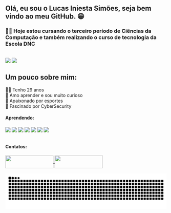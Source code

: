 <h2>Olá, eu sou o Lucas Iniesta Simões, seja bem vindo ao meu GitHub. 😁</h2>

<h3>👨‍🎓 Hoje estou cursando o terceiro período de Ciências da Computação e também realizando o curso de tecnologia da Escola DNC</h3>

<br>

<div>
<img height="180em" src="https://github-readme-stats.vercel.app/api?username=LucasIniesta&show_icons=true&theme=tokyonight"/>
<img height="180em" src="https://github-readme-stats.vercel.app/api/top-langs/?username=LucasIniesta&layout=compact&theme=tokyonight"/>
</div>


<div>  
  <h2>Um pouco sobre mim:</h2>
  👦🏻 Tenho 29 anos <br>
  🔎 Amo aprender e sou muito curioso <br>
  🏀 Apaixonado por esportes <br>
  🎩 Fascinado por CyberSecurity <br>
</div>
<h4>Aprendendo:</h4>

<div style="display: inline_block">
  <img align="center" width="50" src="https://cdn.jsdelivr.net/gh/devicons/devicon@latest/icons/html5/html5-original.svg" />
  <img align="center" width="50" src="https://cdn.jsdelivr.net/gh/devicons/devicon@latest/icons/css3/css3-original.svg" />
  <img align="center" width="50" src="https://cdn.jsdelivr.net/gh/devicons/devicon@latest/icons/javascript/javascript-original.svg" />
  <img align="center" width="50" src="https://cdn.jsdelivr.net/gh/devicons/devicon@latest/icons/react/react-original.svg"/>
  <img align="center" width="50" src="https://cdn.jsdelivr.net/gh/devicons/devicon@latest/icons/typescript/typescript-original.svg"/>
  <img align="center" width="50" src="https://cdn.jsdelivr.net/gh/devicons/devicon@latest/icons/java/java-original.svg" />
  <img align="center" width="50" src="https://cdn.jsdelivr.net/gh/devicons/devicon@latest/icons/spring/spring-original.svg" />
          
</div>
  
<br>
  
<h4>Contatos:</h4>
  
<div style="display: inline_block">
  <a href="mailto:l.iniesta.94@gmail.com" target="_blank"><img height="40" align="center" width="150" src="https://img.shields.io/badge/Gmail-D14836?style=for-the-badge&logo=gmail&logoColor=white">
  <a href="https://www.linkedin.com/in/lucas-iniesta-simoes/" target="_blank"><img height="40" align="center" width="150" src="https://img.shields.io/badge/LinkedIn-0077B5?style=for-the-badge&logo=linkedin&logoColor=white">
</div>

<br>

<picture>
  <source media="(prefers-color-scheme: dark)" srcset="https://raw.githubusercontent.com/LucasIniesta/LucasIniesta/output/github-contribution-grid-snake-dark.svg">
  <source media="(prefers-color-scheme: light)" srcset="https://raw.githubusercontent.com/LucasIniesta/LucasIniesta/output/github-contribution-grid-snake.svg">
  <img alt="github contribution grid snake animation" src="https://raw.githubusercontent.com/LucasIniesta/LucasIniesta/output/github-contribution-grid-snake.svg">
</picture>
